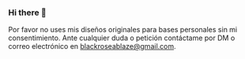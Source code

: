 ### Hi there 👋

Por favor no uses mis diseños originales para bases personales sin mi consentimiento. 
Ante cualquier duda o petición contáctame por DM o correo electrónico en blackroseablaze@gmail.com.

<!--
**PurrViolence/PurrViolence** is a ✨ _special_ ✨ repository because its `README.md` (this file) appears on your GitHub profile.

Here are some ideas to get you started:

- 🔭 I’m currently working on ...
- 🌱 I’m currently learning ...
- 👯 I’m looking to collaborate on ...
- 🤔 I’m looking for help with ...
- 💬 Ask me about ...
- 📫 How to reach me: ...
- 😄 Pronouns: ...
- ⚡ Fun fact: ...
-->
